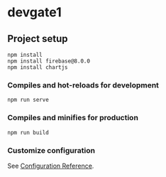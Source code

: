 # devgate1

## Project setup
```
npm install
npm install firebase@8.0.0
npm install chartjs
```

### Compiles and hot-reloads for development
```
npm run serve
```

### Compiles and minifies for production
```
npm run build
```

### Customize configuration
See [Configuration Reference](https://cli.vuejs.org/config/).
